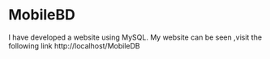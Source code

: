 # MobileBD
I have developed a website using MySQL. My website can be seen ,visit the following link http://localhost/MobileDB
